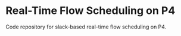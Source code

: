 # Real-Time Flow Scheduling on P4

Code repository for slack-based real-time flow scheduling on P4.
